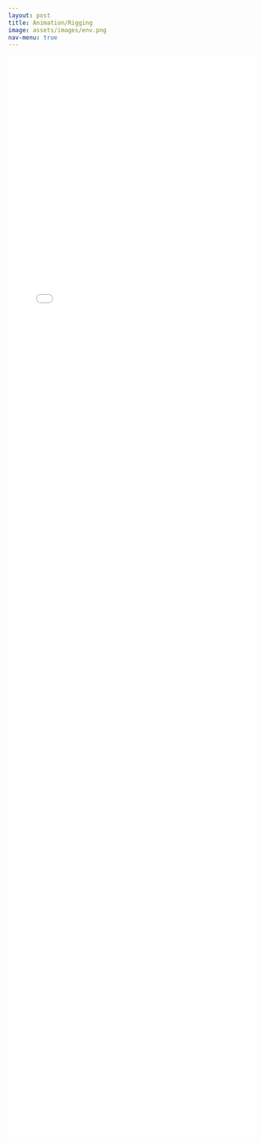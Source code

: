 ```yaml
---
layout: post
title: Animation/Rigging
image: assets/images/env.png
nav-menu: true
---
```


<embed src="assets/images/Resume2.0.pdf" type="application/pdf" width="100%" height="2200px" />
